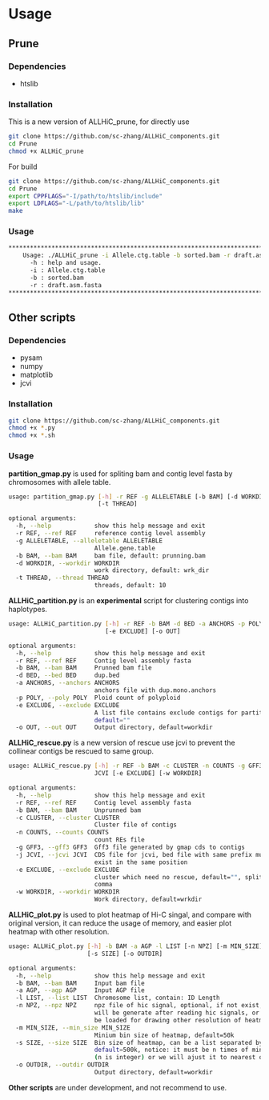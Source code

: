 # Usage
## Prune
### Dependencies
* htslib
### Installation
This is a new version of ALLHiC_prune, for directly use
```bash
git clone https://github.com/sc-zhang/ALLHiC_components.git
cd Prune
chmod +x ALLHiC_prune
```

For build
```bash
git clone https://github.com/sc-zhang/ALLHiC_components.git
cd Prune
export CPPFLAGS="-I/path/to/htslib/include"
export LDFLAGS="-L/path/to/htslib/lib"
make
```
### Usage
```bash
************************************************************************
    Usage: ./ALLHiC_prune -i Allele.ctg.table -b sorted.bam -r draft.asm.fasta
      -h : help and usage.
      -i : Allele.ctg.table
      -b : sorted.bam
      -r : draft.asm.fasta
************************************************************************
```
## Other scripts
### Dependencies
* pysam
* numpy
* matplotlib
* jcvi
### Installation
```bash
git clone https://github.com/sc-zhang/ALLHiC_components.git
chmod +x *.py
chmod +x *.sh
```
### Usage
**partition_gmap.py** is used for spliting bam and contig level fasta by chromosomes with allele table.
```bash
usage: partition_gmap.py [-h] -r REF -g ALLELETABLE [-b BAM] [-d WORKDIR]
                         [-t THREAD]

optional arguments:
  -h, --help            show this help message and exit
  -r REF, --ref REF     reference contig level assembly
  -g ALLELETABLE, --alleletable ALLELETABLE
                        Allele.gene.table
  -b BAM, --bam BAM     bam file, default: prunning.bam
  -d WORKDIR, --workdir WORKDIR
                        work directory, default: wrk_dir
  -t THREAD, --thread THREAD
                        threads, default: 10
```

**ALLHiC_partition.py** is an **experimental** script for clustering contigs into haplotypes.
```bash
usage: ALLHiC_partition.py [-h] -r REF -b BAM -d BED -a ANCHORS -p POLY
                           [-e EXCLUDE] [-o OUT]

optional arguments:
  -h, --help            show this help message and exit
  -r REF, --ref REF     Contig level assembly fasta
  -b BAM, --bam BAM     Prunned bam file
  -d BED, --bed BED     dup.bed
  -a ANCHORS, --anchors ANCHORS
                        anchors file with dup.mono.anchors
  -p POLY, --poly POLY  Ploid count of polyploid
  -e EXCLUDE, --exclude EXCLUDE
                        A list file contains exclude contigs for partition,
                        default=""
  -o OUT, --out OUT     Output directory, default=workdir
```

**ALLHiC_rescue.py** is a new version of rescue use jcvi to prevent the collinear contigs be rescued to same group.
```bash
usage: ALLHiC_rescue.py [-h] -r REF -b BAM -c CLUSTER -n COUNTS -g GFF3 -j
                        JCVI [-e EXCLUDE] [-w WORKDIR]

optional arguments:
  -h, --help            show this help message and exit
  -r REF, --ref REF     Contig level assembly fasta
  -b BAM, --bam BAM     Unprunned bam
  -c CLUSTER, --cluster CLUSTER
                        Cluster file of contigs
  -n COUNTS, --counts COUNTS
                        count REs file
  -g GFF3, --gff3 GFF3  Gff3 file generated by gmap cds to contigs
  -j JCVI, --jcvi JCVI  CDS file for jcvi, bed file with same prefix must
                        exist in the same position
  -e EXCLUDE, --exclude EXCLUDE
                        cluster which need no rescue, default="", split by
                        comma
  -w WORKDIR, --workdir WORKDIR
                        Work directory, default=wrkdir
```

**ALLHiC_plot.py** is used to plot heatmap of Hi-C singal, and compare with original version, it can reduce the usage of memory, and easier plot heatmap with other resolution.
```bash
usage: ALLHiC_plot.py [-h] -b BAM -a AGP -l LIST [-n NPZ] [-m MIN_SIZE]
                      [-s SIZE] [-o OUTDIR]

optional arguments:
  -h, --help            show this help message and exit
  -b BAM, --bam BAM     Input bam file
  -a AGP, --agp AGP     Input AGP file
  -l LIST, --list LIST  Chromosome list, contain: ID Length
  -n NPZ, --npz NPZ     npz file of hic signal, optional, if not exist, it
                        will be generate after reading hic signals, or it will
                        be loaded for drawing other resolution of heatmap
  -m MIN_SIZE, --min_size MIN_SIZE
                        Minium bin size of heatmap, default=50k
  -s SIZE, --size SIZE  Bin size of heatmap, can be a list separated by comma,
                        default=500k, notice: it must be n times of min_size
                        (n is integer) or we will ajust it to nearest one
  -o OUTDIR, --outdir OUTDIR
                        Output directory, default=workdir
```

**Other scripts** are under development, and not recommend to use.